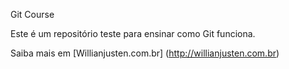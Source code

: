 Git Course

Este é um repositório teste para ensinar como Git funciona.

Saiba mais em [Willianjusten.com.br] (http://willianjusten.com.br)